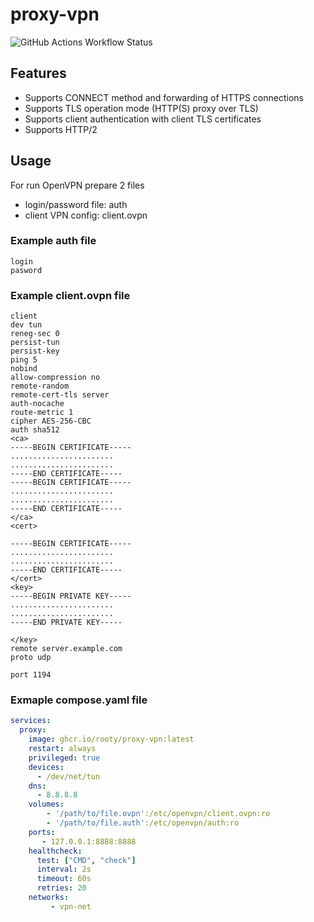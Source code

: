 # proxy-vpn
![GitHub Actions Workflow Status](https://img.shields.io/github/actions/workflow/status/rooty/proxy-vpn/docker-image.yml)

## Features

- Supports CONNECT method and forwarding of HTTPS connections
- Supports TLS operation mode (HTTP(S) proxy over TLS)
- Supports client authentication with client TLS certificates
- Supports HTTP/2

## Usage
For run OpenVPN prepare 2 files
- login/password file: auth
- client VPN config: client.ovpn


### Example auth file
```
login
pasword
```

### Example  client.ovpn file
```
client
dev tun
reneg-sec 0
persist-tun
persist-key
ping 5
nobind
allow-compression no
remote-random
remote-cert-tls server
auth-nocache
route-metric 1
cipher AES-256-CBC
auth sha512
<ca>
-----BEGIN CERTIFICATE-----
.......................
.......................
-----END CERTIFICATE-----
-----BEGIN CERTIFICATE-----
.......................
.......................
-----END CERTIFICATE-----
</ca>
<cert>

-----BEGIN CERTIFICATE-----
.......................
.......................
-----END CERTIFICATE-----
</cert>
<key>
-----BEGIN PRIVATE KEY-----
.......................
.......................
-----END PRIVATE KEY-----

</key>
remote server.example.com
proto udp

port 1194
```
### Exmaple compose.yaml file
```yaml
services:
  proxy:
    image: ghcr.io/rooty/proxy-vpn:latest
    restart: always
    privileged: true
    devices:
      - /dev/net/tun
    dns:
      - 8.8.8.8
    volumes:
        - '/path/to/file.ovpn':/etc/openvpn/client.ovpn:ro
        - '/path/to/file.auth':/etc/openvpn/auth:ro
    ports:
       - 127.0.0.1:8888:8888
    healthcheck:
      test: ["CMD", "check"]
      interval: 2s
      timeout: 60s
      retries: 20   
    networks:
         - vpn-net
```


